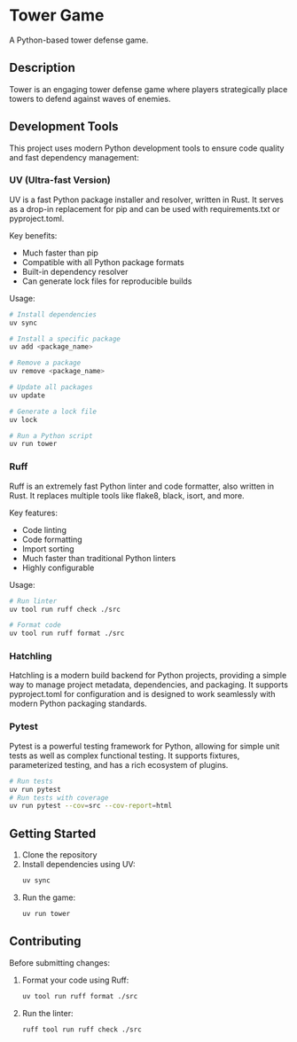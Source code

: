 # Tower Game

A Python-based tower defense game.

## Description

Tower is an engaging tower defense game where players strategically place towers to defend against waves of enemies.

## Development Tools

This project uses modern Python development tools to ensure code quality and fast dependency management:

### UV (Ultra-fast Version)

UV is a fast Python package installer and resolver, written in Rust. It serves as a drop-in replacement for pip and can be used with requirements.txt or pyproject.toml.

Key benefits:
- Much faster than pip
- Compatible with all Python package formats
- Built-in dependency resolver
- Can generate lock files for reproducible builds

Usage:
```bash
# Install dependencies
uv sync

# Install a specific package
uv add <package_name>

# Remove a package
uv remove <package_name>

# Update all packages
uv update

# Generate a lock file
uv lock

# Run a Python script
uv run tower
```

### Ruff

Ruff is an extremely fast Python linter and code formatter, also written in Rust. It replaces multiple tools like flake8, black, isort, and more.

Key features:
- Code linting
- Code formatting
- Import sorting
- Much faster than traditional Python linters
- Highly configurable

Usage:
```bash 
# Run linter
uv tool run ruff check ./src

# Format code
uv tool run ruff format ./src
```

### Hatchling
Hatchling is a modern build backend for Python projects, providing a simple way to manage project metadata, dependencies, and packaging.
It supports pyproject.toml for configuration and is designed to work seamlessly with modern Python packaging standards.

### Pytest
Pytest is a powerful testing framework for Python, allowing for simple unit tests as well as complex
functional testing. It supports fixtures, parameterized testing, and has a rich ecosystem of plugins.

```bash
# Run tests
uv run pytest
# Run tests with coverage
uv run pytest --cov=src --cov-report=html
```



## Getting Started

1. Clone the repository
2. Install dependencies using UV:
   ```bash
   uv sync
   ```
3. Run the game:
   ```bash
   uv run tower
   ```

## Contributing

Before submitting changes:
1. Format your code using Ruff:
   ```bash
   uv tool run ruff format ./src
   ```
2. Run the linter:
   ```bash
   ruff tool run ruff check ./src
   ```
